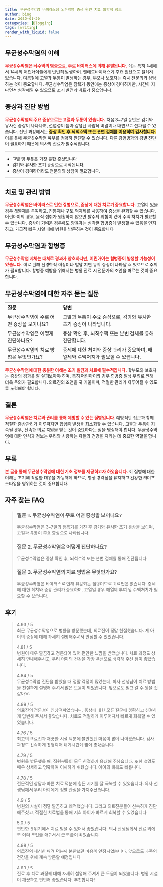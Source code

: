 ```yaml
---
title: 무균성수막염 바이러스성 뇌수막염 증상 원인 치료 의학적 정보
author: bing
date: 2025-01-30
categories: [Blogging]
tags: [writing]
render_with_liquid: false
---
```



<h2 id='무균성수막염의 이해'>무균성수막염의 이해</h2>

<p><b><span style="color: #ee2323;">무균성수막염은 뇌수막의 염증으로, 주로 바이러스에 의해 유발됩니다.</span></b> 이는 특히 4세에서 14세의 어린아이들에게 빈번히 발생하며, 엔테로바이러스가 주요 원인으로 알려져 있습니다. 여름철에 고열과 두통이 발생하는 경우, 부모나 보호자는 즉시 전문의와 상담하는 것이 중요합니다. 무균성수막염은 잠복기 동안에는 증상이 경미하지만, 시간이 지나면서 심각해질 수 있으므로 조기 발견과 치료가 중요합니다. </p>

<h2 id='증상과 진단 방법'>증상과 진단 방법</h2>

<p><b><span style="color: #ee2323;">무균성수막염의 주요 증상으로는 고열과 두통이 있습니다.</span></b> 처음 3~7일 동안은 감기와 유사한 증상이 나타나며, 전염성이 높아 감염된 사람의 비말이나 대변으로 전파될 수 있습니다. 진단 과정에서는 <b><span style="background-color: #ffe066;">증상 확인 후 뇌척수액 또는 분변 검체를 이용하여 검사합니다.</span></b> 이를 통해 무균성수막염 여부를 정확히 판단할 수 있습니다. 다른 감염병과의 감별 진단이 필요하기 때문에 의사의 진료가 필수적입니다.</p>

<hr />

<ul>
    <li>고열 및 두통은 가장 흔한 증상입니다.</li>
    <li>감기와 유사한 초기 증상으로 시작됩니다.</li>
    <li>증상이 경미하더라도 전문의와 상담이 필요합니다.</li>
</ul>

<hr />

<h2 id='치료 및 관리 방법'>치료 및 관리 방법</h2>

<p><b><span style="color: #ee2323;">무균성수막염은 바이러스로 인한 질병으로, 증상에 대한 치료가 중요합니다.</span></b> 고열이 있을 경우 해열제를 투여하고, 진통제나 구토 억제제를 사용하여 증상을 완화할 수 있습니다. 어린아이의 경우, 음식 섭취가 원활하지 않으면 탈수의 위험이 있어 수액 처치가 필요할 수 있습니다. 증상이 가벼운 경우에도 양육자는 심각한 합병증이 발생할 수 있음을 인지하고, 가급적 빠른 시일 내에 병원을 방문하는 것이 중요합니다.</p>

<h2 id='무균성수막염과 합병증'>무균성수막염과 합병증</h2>

<p><b><span style="color: #ee2323;">무균성수막염 자체는 대체로 경과가 양호하지만, 어린아이는 합병증이 발생할 가능성이 있습니다.</span></b> 이로 인해 신경학적 이상이나 발달 지연 등의 증상이 나타날 수 있으므로 주의가 필요합니다. 합병증 예방을 위해서는 병원 진료 시 전문가의 조언을 따르는 것이 중요합니다.</p>

<h2 id='무균성수막염에 대한 자주 묻는 질문'>무균성수막염에 대한 자주 묻는 질문</h2>

<table>
    <tr>
        <td><b>질문</b></td>
        <td><b>답변</b></td>
    </tr>
    <tr>
        <td>무균성수막염이 주로 어떤 증상을 보이나요?</td>
        <td>고열과 두통이 주요 증상으로, 감기와 유사한 초기 증상이 나타납니다.</td>
    </tr>
    <tr>
        <td>무균성수막염은 어떻게 진단하나요?</td>
        <td>증상 확인 후, 뇌척수액 또는 분변 검체를 통해 진단합니다.</td>
    </tr>
    <tr>
        <td>무균성수막염의 치료 방법은 무엇인가요?</td>
        <td>증세에 대한 처치와 증상 관리가 중요하며, 해열제와 수액처치가 필요할 수 있습니다.</td>
    </tr>
</table>

<p><b><span style="color: #ee2323;">무균성수막염에 대한 충분한 이해는 조기 발견과 치료에 필수적입니다.</span></b> 학부모와 보호자는 증상의 경과를 잘 살펴보아야 하며, 특히 어린아이의 경우 합병증 발생 우려로 인해 더욱 주의가 필요합니다. 의료진의 조언을 귀 기울이며, 적절한 관리가 이루어질 수 있도록 노력해야 합니다.</p>

<h2 id='결론'>결론</h2>

<p><b><span style="color: #ee2323;">무균성수막염은 치료와 관리를 통해 예방할 수 있는 질병입니다.</span></b> 예방적인 접근과 함께 적절한 증상관리가 이루어지면 합병증 발생을 최소화할 수 있습니다. 고열과 두통이 지속될 경우, 신속한 의료 지원을 받는 것이 중요하다는 점을 명심해야 합니다. 무균성수막염에 대한 인식과 정보는 우리와 사랑하는 이들의 건강을 지키는 데 중요한 역할을 합니다.</p>

<h2 id='부록'>부록</h2>

<p><b><span style="color: #ee2323;">본 글을 통해 무균성수막염에 대한 기초 정보를 제공하고자 하였습니다.</span></b> 이 질병에 대한 이해는 조기에 적절한 대응을 가능하게 하므로, 항상 경각심을 유지하고 건강한 라이프스타일을 영위하는 것이 중요합니다.</p>


<h2 id='자주_찾는_FAQ'>자주 찾는 FAQ</h2>
<div itemscope="" itemtype="https://schema.org/FAQPage"> 
<blockquote> 
<div itemscope="" itemprop="mainEntity" itemtype="https://schema.org/Question"> 
<h3 itemprop="name">질문 1. 무균성수막염이 주로 어떤 증상을 보이나요?</h3> 
<div itemscope="" itemprop="acceptedAnswer" itemtype="https://schema.org/Answer"> 
<span itemprop="text"> 
<p>무균성수막염은 3~7일의 잠복기를 거친 후 감기와 유사한 초기 증상을 보이며, 고열과 두통이 주요 증상으로 나타납니다.</p> 
</span> 
</div> 
</div> 
<div itemscope="" itemprop="mainEntity" itemtype="https://schema.org/Question"> 
<h3 itemprop="name">질문 2. 무균성수막염은 어떻게 진단하나요?</h3> 
<div itemscope="" itemprop="acceptedAnswer" itemtype="https://schema.org/Answer"> 
<span itemprop="text"> 
<p>무균성수막염은 증상 확인 후, 뇌척수액 또는 분변 검체를 통해 진단됩니다.</p> 
</span> 
</div> 
</div> 
<div itemscope="" itemprop="mainEntity" itemtype="https://schema.org/Question"> 
<h3 itemprop="name">질문 3. 무균성수막염의 치료 방법은 무엇인가요?</h3> 
<div itemscope="" itemprop="acceptedAnswer" itemtype="https://schema.org/Answer"> 
<span itemprop="text"> 
<p>무균성수막염은 바이러스로 인해 유발되는 질병이므로 치료법은 없습니다. 증세에 대한 처치와 증상 관리가 중요하며, 고열일 경우 해열제 투여 및 수액처치가 필요할 수 있습니다.</p> 
</span> 
</div> 
</div> 
</blockquote> 
</div>
<h2 id='후기'>후기</h2>
<div itemscope itemtype="https://schema.org/Product">
  <blockquote>
  <div itemprop="review" itemscope itemtype="https://schema.org/Review">
      <div itemprop="reviewRating" itemscope itemtype="https://schema.org/Rating"> <span itemprop="ratingValue">4.93</span> / <span itemprop="bestRating">5</span> </div>
      <span itemprop="reviewBody">최근 무균성수막염으로 병원을 방문했는데, 의료진이 정말 친절했습니다. 제 아이의 증상에 대해 자세히 설명해주셔서 안심할 수 있었습니다.</span>
  </div>
  <br>
  <div itemprop="review" itemscope itemtype="https://schema.org/Review">
      <div itemprop="reviewRating" itemscope itemtype="https://schema.org/Rating"> <span itemprop="ratingValue">4.81</span> / <span itemprop="bestRating">5</span> </div>
      <span itemprop="reviewBody">병원이 매우 깔끔하고 정돈되어 있어 편안한 느낌을 받았습니다. 치료 과정도 상세히 안내해주시고, 우리 아이의 건강을 가장 우선으로 생각해 주신 점이 좋았습니다.</span>
  </div>
  <br>
  <div itemprop="review" itemscope itemtype="https://schema.org/Review">
      <div itemprop="reviewRating" itemscope itemtype="https://schema.org/Rating"> <span itemprop="ratingValue">4.84</span> / <span itemprop="bestRating">5</span> </div>
      <span itemprop="reviewBody">무균성수막염 진단을 받았을 때 정말 걱정이 많았는데, 의사 선생님이 치료 방법을 친절하게 설명해 주셔서 많은 도움이 되었습니다. 앞으로도 믿고 갈 수 있을 것 같아요.</span>
  </div>
  <br>
  <div itemprop="review" itemscope itemtype="https://schema.org/Review">
      <div itemprop="reviewRating" itemscope itemtype="https://schema.org/Rating"> <span itemprop="ratingValue">4.99</span> / <span itemprop="bestRating">5</span> </div>
      <span itemprop="reviewBody">의료진의 전문성이 인상적이었습니다. 증상에 대한 모든 질문에 정확하고 친절하게 답변해 주셔서 좋았습니다. 치료도 적절하게 이루어져서 빠르게 회복할 수 있었습니다.</span>
  </div>
  <br>
  <div itemprop="review" itemscope itemtype="https://schema.org/Review">
      <div itemprop="reviewRating" itemscope itemtype="https://schema.org/Rating"> <span itemprop="ratingValue">4.76</span> / <span itemprop="bestRating">5</span> </div>
      <span itemprop="reviewBody">최고의 의료진과 깨끗한 시설 덕분에 불안했던 마음이 많이 나아졌습니다. 검사 과정도 신속하게 진행되어 대기시간이 짧아 좋았습니다.</span>
  </div>
  <br>
  <div itemprop="review" itemscope itemtype="https://schema.org/Review">
      <div itemprop="reviewRating" itemscope itemtype="https://schema.org/Rating"> <span itemprop="ratingValue">4.79</span> / <span itemprop="bestRating">5</span> </div>
      <span itemprop="reviewBody">병원을 방문했을 때, 직원분들이 모두 친절하게 응대해 주셨습니다. 또한 설명도 매우 상세하고 명확하여 이해하기 쉬웠습니다. 아이의 회복도 빠릅니다.</span>
  </div>
  <br>
  <div itemprop="review" itemscope itemtype="https://schema.org/Review">
      <div itemprop="reviewRating" itemscope itemtype="https://schema.org/Rating"> <span itemprop="ratingValue">4.78</span> / <span itemprop="bestRating">5</span> </div>
      <span itemprop="reviewBody">전문적인 상담과 빠른 치료 덕분에 힘든 시기를 잘 극복할 수 있었습니다. 의사 선생님께서 우리 아이에게 정말 관심을 가져주셨습니다.</span>
  </div>
  <br>
  <div itemprop="review" itemscope itemtype="https://schema.org/Review">
      <div itemprop="reviewRating" itemscope itemtype="https://schema.org/Rating"> <span itemprop="ratingValue">4.9</span> / <span itemprop="bestRating">5</span> </div>
      <span itemprop="reviewBody">병원의 시설이 정말 깔끔하고 쾌적했습니다. 그리고 의료진분들이 신속하게 진단해주셨고, 적절한 치료법을 통해 저희 아이가 빠르게 회복할 수 있었습니다.</span>
  </div>
  <br>
  <div itemprop="review" itemscope itemtype="https://schema.org/Review">
      <div itemprop="reviewRating" itemscope itemtype="https://schema.org/Rating"> <span itemprop="ratingValue">5.0</span> / <span itemprop="bestRating">5</span> </div>
      <span itemprop="reviewBody">편안한 분위기에서 치료 받을 수 있어서 좋았습니다. 의사 선생님께서 진료 외에도 여러 조언을 해주셔서 큰 도움이 되었습니다.</span>
  </div>
  <br>
  <div itemprop="review" itemscope itemtype="https://schema.org/Review">
      <div itemprop="reviewRating" itemscope itemtype="https://schema.org/Rating"> <span itemprop="ratingValue">4.98</span> / <span itemprop="bestRating">5</span> </div>
      <span itemprop="reviewBody">의료진의 세심한 배려 덕분에 불안했던 마음이 안정되었습니다. 앞으로도 가족의 건강을 위해 계속 방문할 예정입니다.</span>
  </div>
  <br>
  <div itemprop="review" itemscope itemtype="https://schema.org/Review">
      <div itemprop="reviewRating" itemscope itemtype="https://schema.org/Rating"> <span itemprop="ratingValue">4.83</span> / <span itemprop="bestRating">5</span> </div>
      <span itemprop="reviewBody">진료 후 치료 과정에 대해 자세히 설명해 주셔서 큰 도움이 되었습니다. 병원 시설이 깨끗하고 편안해 좋았습니다. 추천합니다!</span>
  </div>
  </blockquote>
</div>

